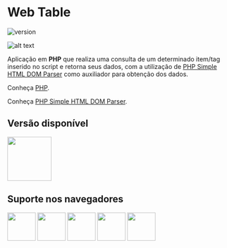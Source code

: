 # Web Table

![version](https://img.shields.io/badge/version-1.0.0-blue.svg)

![alt text](https://uploaddeimagens.com.br/images/002/129/657/original/q.PNG "")

Aplicação em **PHP** que realiza uma consulta de um determinado item/tag inserido no script e retorna seus dados, com a utilização de [PHP Simple HTML DOM Parser](https://simplehtmldom.sourceforge.io/)  como auxiliador para obtenção dos dados.

Conheça [PHP](https://www.php.net/).

Conheça [PHP Simple HTML DOM Parser](https://simplehtmldom.sourceforge.io/).

## Versão disponível

[<img src="https://upload.wikimedia.org/wikipedia/commons/2/27/PHP-logo.svg" width="100" height="100" />](https://laravel.com)

## Suporte nos navegadores

<img src="https://s3.amazonaws.com/creativetim_bucket/github/browser/chrome.png" width="64" height="64"> <img src="https://s3.amazonaws.com/creativetim_bucket/github/browser/firefox.png" width="64" height="64"> <img src="https://s3.amazonaws.com/creativetim_bucket/github/browser/edge.png" width="64" height="64"> <img src="https://s3.amazonaws.com/creativetim_bucket/github/browser/safari.png" width="64" height="64"> <img src="https://s3.amazonaws.com/creativetim_bucket/github/browser/opera.png" width="64" height="64">
